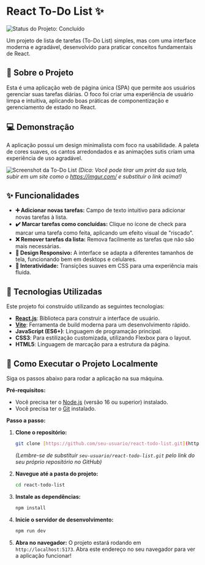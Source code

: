 # React To-Do List ✨

![Status do Projeto: Concluído](https://img.shields.io/badge/status-concluído-brightgreen)

Um projeto de lista de tarefas (To-Do List) simples, mas com uma interface moderna e agradável, desenvolvido para praticar conceitos fundamentais de React.

## 📝 Sobre o Projeto

Esta é uma aplicação web de página única (SPA) que permite aos usuários gerenciar suas tarefas diárias. O foco foi criar uma experiência de usuário limpa e intuitiva, aplicando boas práticas de componentização e gerenciamento de estado no React.

## 💻 Demonstração

A aplicação possui um design minimalista com foco na usabilidade. A paleta de cores suaves, os cantos arredondados e as animações sutis criam uma experiência de uso agradável.

![Screenshot da To-Do List](https://i.imgur.com/G5g23aL.png)
*(Dica: Você pode tirar um print da sua tela, subir em um site como o https://imgur.com/ e substituir o link acima!)*

## ✨ Funcionalidades

-   **➕ Adicionar novas tarefas:** Campo de texto intuitivo para adicionar novas tarefas à lista.
-   **✔️ Marcar tarefas como concluídas:** Clique no ícone de check para marcar uma tarefa como feita, aplicando um efeito visual de "riscado".
-   **❌ Remover tarefas da lista:** Remova facilmente as tarefas que não são mais necessárias.
-   **📱 Design Responsivo:** A interface se adapta a diferentes tamanhos de tela, funcionando bem em desktops e celulares.
-   **💨 Interatividade:** Transições suaves em CSS para uma experiência mais fluida.

## 🚀 Tecnologias Utilizadas

Este projeto foi construído utilizando as seguintes tecnologias:

-   **[React.js](https://reactjs.org/)**: Biblioteca para construir a interface de usuário.
-   **[Vite](https://vitejs.dev/)**: Ferramenta de build moderna para um desenvolvimento rápido.
-   **JavaScript (ES6+)**: Linguagem de programação principal.
-   **CSS3**: Para estilização customizada, utilizando Flexbox para o layout.
-   **HTML5**: Linguagem de marcação para a estrutura da página.

## 🏁 Como Executar o Projeto Localmente

Siga os passos abaixo para rodar a aplicação na sua máquina.

**Pré-requisitos:**
* Você precisa ter o [Node.js](https://nodejs.org/en/) (versão 16 ou superior) instalado.
* Você precisa ter o [Git](https://git-scm.com/) instalado.

**Passo a passo:**

1.  **Clone o repositório:**
    ```bash
    git clone [https://github.com/seu-usuario/react-todo-list.git](https://github.com/seu-usuario/react-todo-list.git)
    ```
    *(Lembre-se de substituir `seu-usuario/react-todo-list.git` pelo link do seu próprio repositório no GitHub)*

2.  **Navegue até a pasta do projeto:**
    ```bash
    cd react-todo-list
    ```

3.  **Instale as dependências:**
    ```bash
    npm install
    ```

4.  **Inicie o servidor de desenvolvimento:**
    ```bash
    npm run dev
    ```

5.  **Abra no navegador:**
    O projeto estará rodando em `http://localhost:5173`. Abra este endereço no seu navegador para ver a aplicação funcionar!
